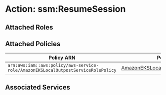 # Action: ssm:ResumeSession

## Attached Roles

## Attached Policies

| Policy ARN | Policy Name |
|------------|-------------|
| `arn:aws:iam::aws:policy/aws-service-role/AmazonEKSLocalOutpostServiceRolePolicy` | [AmazonEKSLocalOutpostServiceRolePolicy](../policies.md#amazonekslocaloutpostservicerolepolicy) |

## Associated Services

